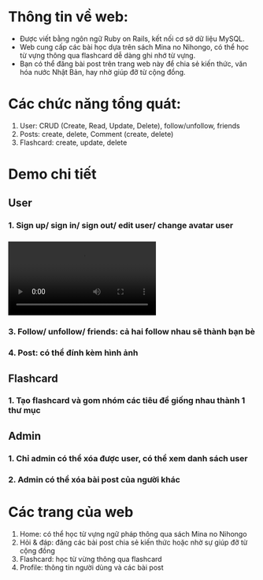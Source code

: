# Thông tin về web:
   - Được viết bằng ngôn ngữ Ruby on Rails, kết nối cơ sở dữ liệu MySQL.
   - Web cung cấp các bài học dựa trên sách Mina no Nihongo, có thể học từ vựng thông qua flashcard dễ dàng ghi nhớ từ vựng.
   - Bạn có thể đăng bài post trên trang web này để chia sẻ kiến thức, văn hóa nước Nhật Bản, hay nhờ giúp đỡ từ cộng đồng.
   
# Các chức năng tổng quát:
   1. User: CRUD (Create, Read, Update, Delete), follow/unfollow, friends
   2. Posts: create, delete, Comment (create, delete)
   3. Flashcard: create, update, delete

# Demo chi tiết
## User
### 1. Sign up/ sign in/ sign out/ edit user/ change avatar user
### ![](./app/assets/video/user.webm)
### 3. Follow/ unfollow/ friends: cả hai follow nhau sẽ thành bạn bè
### 4. Post: có thể đính kèm hình ảnh

## Flashcard
### 1. Tạo flashcard và gom nhóm các tiêu đề giống nhau thành 1 thư mục

## Admin 
### 1. Chỉ admin có thể xóa được user, có thể xem danh sách user
### 2. Admin có thể xóa bài post của người khác

# Các trang của web
   1. Home: có thể học từ vựng ngữ pháp thông qua sách Mina no Nihongo
   2. Hỏi & đáp: đăng các bài post chia sẻ kiến thức hoặc nhờ sự giúp đỡ từ cộng đồng
   3. Flashcard: học từ vừng thông qua flashcard
   4. Profile: thông tin người dùng và các bài post